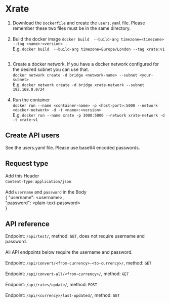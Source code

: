 # Xrate
1. Download the `Dockerfile` and create the `users.yaml` file. Please remember these two files must be in the same directory.</br></br>
2. Build the docker image
   ```docker build  --build-arg timezone=<timezone> --tag <name>:<version> .```</br>
   E.g. ```docker build  --build-arg timezone=Europe/London --tag xrate:v1 .```</br></br>
3. Create a docker network. If you have a docker network configured for the desired subnet you can use that.</br>
   ```docker network create -d bridge <network-name> --subnet <your-subnet>```</br>
   E.g. ```docker network create -d bridge xrate-network --subnet 192.168.0.0/24```</br></br>
4. Run the container</br>
   ```docker run --name <container-name> -p <host-port>:5000 --network <docker-network> -d -t <name>:<version>```</br>
   E.g. ```docker run --name xrate -p 3000:5000 --network xrate-network -d -t xrate:v1```
## Create API users
   See the users.yaml file. Please use base64 encoded passwords.
## Request type
   Add this Header</br>
   `Content-Type`: `application/json`</br></br>
   Add `username` and `password` in the Body</br>
   \{
   "username": \<username\>,</br>
   "password": \<plain-text-password\></br>
   \}
## API reference
Endpoint: `/api/test/`, method: `GET`, does not require username and password.</br></br>
All API endpoints below require the username and password.</br></br>
Endpoint: `/api/convert/<from-currency>-<to-currency>/`, method: `GET`</br></br>
Endpoint: `/api/convert-all/<from-currency>/`, method: `GET`</br></br>
Endpoint: `/api/rates/update/`, method: `POST`</br></br>
Endpoint: `/api/<currency>/last-updated/`, method: `GET`</br></br>
